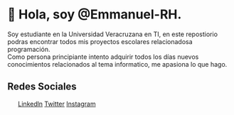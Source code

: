 # 👋 Hola, soy @Emmanuel-RH. 
Soy estudiante en la Universidad Veracruzana en TI, en este repostiorio podras encontrar todos mis proyectos escolares relacionadosa programación.  
Como persona principiante intento adquirir todos los días nuevos conocimientos relacionados al tema informatico, me apasiona lo que hago.

## Redes Sociales
<ul>
<a href="https://www.linkedin.com/in/jos%C3%A9-emmanuelreyeshern%C3%A1ndez/">Linkedln</a>
<a href="https://twitter.com/derek_rh_">Twitter</a> 
<a href="https://www.instagram.com/derek.rh_/">Instagram</a>
</ul>
